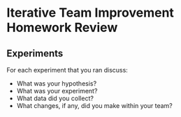 # Iterative Team Improvement Homework Review

## Experiments

For each experiment that you ran discuss:
* What was your hypothesis?
* What was your experiment?
* What data did you collect?
* What changes, if any, did you make within your team?
